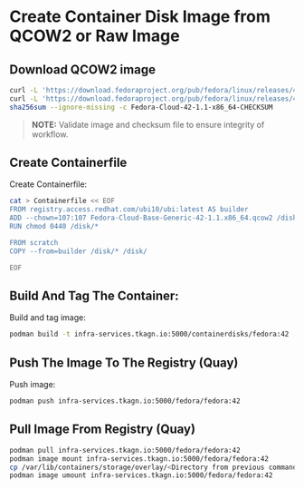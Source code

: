 # Create Container Disk Image from QCOW2 or Raw Image

## Download QCOW2 image

```bash
curl -L 'https://download.fedoraproject.org/pub/fedora/linux/releases/42/Cloud/x86_64/images/Fedora-Cloud-Base-Generic-42-1.1.x86_64.qcow2' -O
curl -L 'https://download.fedoraproject.org/pub/fedora/linux/releases/42/Cloud/x86_64/images/Fedora-Cloud-42-1.1-x86_64-CHECKSUM' -O
sha256sum --ignore-missing -c Fedora-Cloud-42-1.1-x86_64-CHECKSUM
```
>**NOTE:** Validate image and checksum file to ensure integrity of workflow.

## Create Containerfile

Create Containerfile:

```bash
cat > Containerfile << EOF
FROM registry.access.redhat.com/ubi10/ubi:latest AS builder
ADD --chown=107:107 Fedora-Cloud-Base-Generic-42-1.1.x86_64.qcow2 /disk/
RUN chmod 0440 /disk/*

FROM scratch
COPY --from=builder /disk/* /disk/

EOF
```

## Build And Tag The Container:

Build and tag image:
```bash
podman build -t infra-services.tkagn.io:5000/containerdisks/fedora:42 .
```

## Push The Image To The Registry (Quay)

Push image:

```bash
podman push infra-services.tkagn.io:5000/fedora/fedora:42
```

## Pull Image From Registry (Quay)

```bash
podman pull infra-services.tkagn.io:5000/fedora/fedora:42
podman image mount infra-services.tkagn.io:5000/fedora/fedora:42
cp /var/lib/containers/storage/overlay/<Directory from previous command> ./Fedora42.qcow2
podman image umount infra-services.tkagn.io:5000/fedora/fedora:42
```
